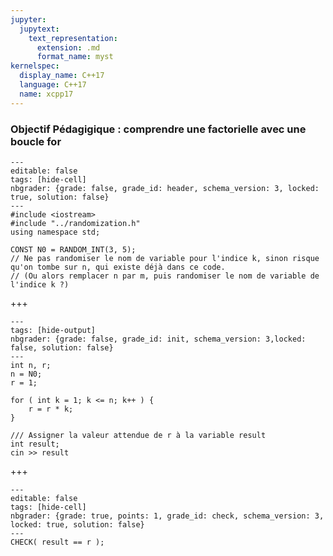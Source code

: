 ```yaml
---
jupyter:
  jupytext:
    text_representation:
      extension: .md
      format_name: myst
kernelspec:
  display_name: C++17
  language: C++17
  name: xcpp17
---
```


### Objectif Pédagigique : comprendre une factorielle avec une boucle for

```{code-cell} c++
---
editable: false
tags: [hide-cell]
nbgrader: {grade: false, grade_id: header, schema_version: 3, locked: true, solution: false}
---
#include <iostream>
#include "../randomization.h"
using namespace std;

CONST N0 = RANDOM_INT(3, 5);
// Ne pas randomiser le nom de variable pour l'indice k, sinon risque qu'on tombe sur n, qui existe déjà dans ce code.
// (Ou alors remplacer n par m, puis randomiser le nom de variable de l'indice k ?)
```

+++

```{code-cell} c++
---
tags: [hide-output]
nbgrader: {grade: false, grade_id: init, schema_version: 3,locked: false, solution: false}
---
int n, r;
n = N0;
r = 1;

for ( int k = 1; k <= n; k++ ) {
    r = r * k;
}

/// Assigner la valeur attendue de r à la variable result
int result;
cin >> result
```

+++

```{code-cell} c++
---
editable: false
tags: [hide-cell]
nbgrader: {grade: true, points: 1, grade_id: check, schema_version: 3, locked: true, solution: false}
---
CHECK( result == r );
```

